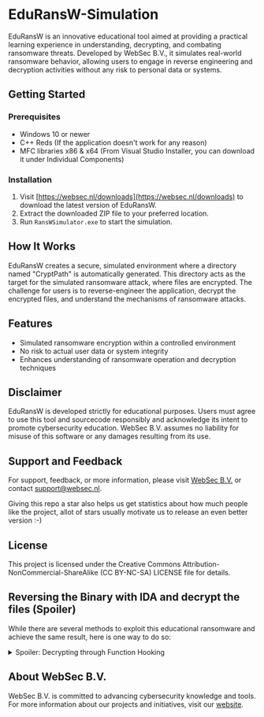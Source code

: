 # EduRansW-Simulation

EduRansW is an innovative educational tool aimed at providing a practical learning experience in understanding, decrypting, and combating ransomware threats. Developed by WebSec B.V., it simulates real-world ransomware behavior, allowing users to engage in reverse engineering and decryption activities without any risk to personal data or systems.

## Getting Started

### Prerequisites
- Windows 10 or newer
- C++ Reds (If the application doesn't work for any reason)
- MFC libraries x86 & x64 (From Visual Studio Installer, you can download it under Individual Components)

### Installation
1. Visit [https://websec.nl/downloads](https://websec.nl/downloads) to download the latest version of EduRansW.
2. Extract the downloaded ZIP file to your preferred location.
3. Run `RansWSimulator.exe` to start the simulation.

## How It Works

EduRansW creates a secure, simulated environment where a directory named "CryptPath" is automatically generated. This directory acts as the target for the simulated ransomware attack, where files are encrypted. The challenge for users is to reverse-engineer the application, decrypt the encrypted files, and understand the mechanisms of ransomware attacks.

## Features

- Simulated ransomware encryption within a controlled environment
- No risk to actual user data or system integrity
- Enhances understanding of ransomware operation and decryption techniques

## Disclaimer

EduRansW is developed strictly for educational purposes. Users must agree to use this tool and sourcecode responsibly and acknowledge its intent to promote cybersecurity education. WebSec B.V. assumes no liability for misuse of this software or any damages resulting from its use.

## Support and Feedback

For support, feedback, or more information, please visit [WebSec B.V.](https://websec.nl) or contact support@websec.nl.

Giving this repo a star also helps us get statistics about how much people like the project, allot of stars usually motivate us to release an even better version :-)

## License

This project is licensed under the Creative Commons Attribution-NonCommercial-ShareAlike (CC BY-NC-SA) LICENSE file for details.

## Reversing the Binary with IDA and decrypt the files (Spoiler)

While there are several methods to exploit this educational ransomware and achieve the same result, here is one way to do so: 

<details>
  <summary>Spoiler: Decrypting through Function Hooking</summary>
  
  Detailed explanation and insights can be found in the discussion on [security.forum](https://security.forum/index.php?threads/eduransw-writeup-1-how-to-decrypt-ransomware-with-api-call-hooking.4/#post-4).
</details>


## About WebSec B.V.

WebSec B.V. is committed to advancing cybersecurity knowledge and tools. For more information about our projects and initiatives, visit our [website](https://websec.nl/en).
